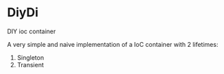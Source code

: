 # DiyDi
DIY ioc container

A very simple and naive implementation of a IoC container with 2 lifetimes:
1. Singleton
1. Transient
